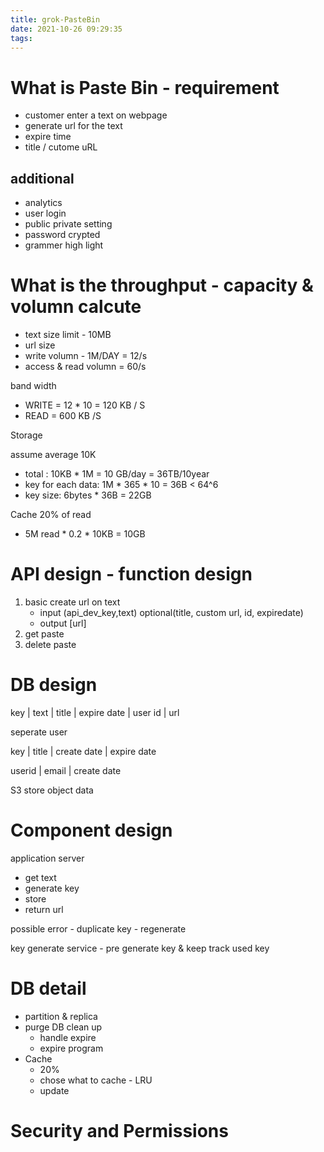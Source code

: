 ```yaml
---
title: grok-PasteBin
date: 2021-10-26 09:29:35
tags:
---
```


# What is Paste Bin - requirement

- customer enter a text on webpage
- generate url for the text
- expire time
- title / cutome uRL

## additional
- analytics 
- user login
- public private setting
- password crypted
- grammer high light

# What is the throughput - capacity & volumn calcute

- text size limit - 10MB
- url size
- write volumn - 1M/DAY = 12/s
- access & read volumn = 60/s

band width
- WRITE = 12 * 10 = 120 KB / S
- READ = 600 KB /S

Storage

assume average 10K
- total : 10KB * 1M  = 10 GB/day = 36TB/10year
- key for each data: 1M * 365 * 10 = 36B < 64^6
- key size: 6bytes * 36B = 22GB 

Cache 20% of read
- 5M read * 0.2 * 10KB = 10GB

# API design - function design

1. basic create url on text
    - input (api_dev_key,text) optional(title, custom url, id, expiredate)
    - output [url]
2. get paste
3. delete paste

# DB design

key | text | title | expire date | user id | url

seperate user

key | title | create date | expire date

userid | email | create date

S3 store object data

# Component design

application server
- get text
- generate key
- store
- return url

possible error - duplicate key - regenerate

key generate service - pre generate key & keep track used key

# DB detail

- partition & replica
- purge DB clean up
  - handle expire 
  - expire program
- Cache
  - 20%
  - chose what to cache - LRU
  - update

# Security and Permissions

